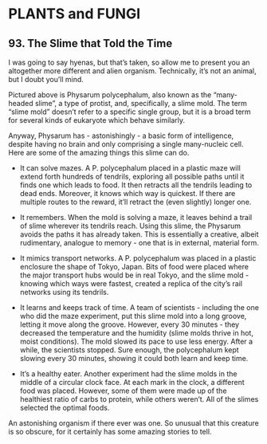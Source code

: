 
# PLANTS and FUNGI

## 93. The Slime that Told the Time

I was going to say hyenas, but that’s taken, so allow me to present you an altogether more different and alien organism. Technically, it’s not an animal, but I doubt you’ll mind.

Pictured above is Physarum polycephalum, also known as the “many-headed slime”, a type of protist, and, specifically, a slime mold. The term “slime mold” doesn’t refer to a specific single group, but it is a broad term for several kinds of eukaryote which behave similarly.

Anyway, Physarum has - astonishingly - a basic form of intelligence, despite having no brain and only comprising a single many-nucleic cell. Here are some of the amazing things this slime can do.

*   It can solve mazes. A P. polycephalum placed in a plastic maze will extend forth hundreds of tendrils, exploring all possible paths until it finds one which leads to food. It then retracts all the tendrils leading to dead ends. Moreover, it knows which way is quickest. If there are multiple routes to the reward, it’ll retract the (even slightly) longer one.

*   It remembers. When the mold is solving a maze, it leaves behind a trail of slime wherever its tendrils reach. Using this slime, the Physarum avoids the paths it has already taken. This is essentially a creative, albeit rudimentary, analogue to memory - one that is in external, material form.
*   It mimics transport networks. A P. polycephalum was placed in a plastic enclosure the shape of Tokyo, Japan. Bits of food were placed where the major transport hubs would be in real Tokyo, and the slime mold - knowing which ways were fastest, created a replica of the city’s rail networks using its tendrils.

*   It learns and keeps track of time. A team of scientists - including the one who did the maze experiment, put this slime mold into a long groove, letting it move along the groove. However, every 30 minutes - they decreased the temperature and the humidity (slime molds thrive in hot, moist conditions). The mold slowed its pace to use less energy. After a while, the scientists stopped. Sure enough, the polycephalum kept slowing every 30 minutes, showing it could both learn and keep time.
*   It’s a healthy eater. Another experiment had the slime molds in the middle of a circular clock face. At each mark in the clock, a different food was placed. However, some of them were made up of the healthiest ratio of carbs to protein, while others weren’t. All of the slimes selected the optimal foods.

An astonishing organism if there ever was one. So unusual that this creature is so obscure, for it certainly has some amazing stories to tell.

